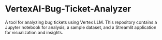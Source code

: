 # VertexAI-Bug-Ticket-Analyzer
A tool for analyzing bug tickets using Vertex LLM. This repository contains a Jupyter notebook for analysis, a sample dataset, and a Streamlit application for visualization and insights.
